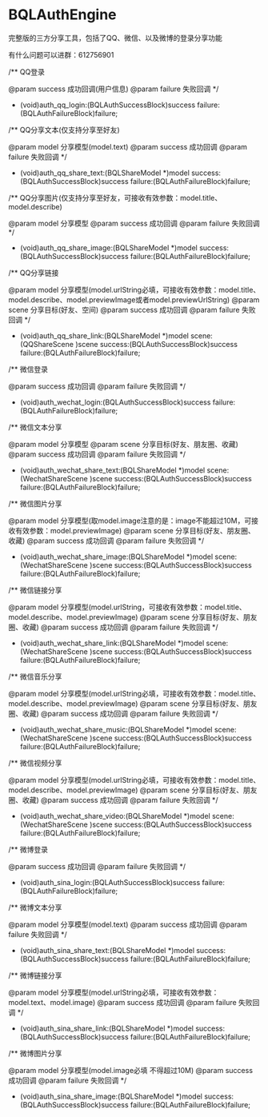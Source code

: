 # BQLAuthEngine
完整版的三方分享工具，包括了QQ、微信、以及微博的登录分享功能

有什么问题可以进群：612756901

/**
 QQ登录
 
 
 @param success 成功回调(用户信息)
 @param failure 失败回调
 */
 
- (void)auth_qq_login:(BQLAuthSuccessBlock)success failure:(BQLAuthFailureBlock)failure;

/**
 QQ分享文本(仅支持分享至好友)
 
 @param model 分享模型(model.text)
 @param success 成功回调
 @param failure 失败回调
 */
- (void)auth_qq_share_text:(BQLShareModel *)model success:(BQLAuthSuccessBlock)success failure:(BQLAuthFailureBlock)failure;

/**
 QQ分享图片(仅支持分享至好友，可接收有效参数：model.title、model.describe)
 
 @param model 分享模型
 @param success 成功回调
 @param failure 失败回调
 */
- (void)auth_qq_share_image:(BQLShareModel *)model success:(BQLAuthSuccessBlock)success failure:(BQLAuthFailureBlock)failure;

/**
 QQ分享链接
 
 @param model 分享模型(model.urlString必填，可接收有效参数：model.title、model.describe、model.previewImage或者model.previewUrlString)
 @param scene 分享目标(好友、空间)
 @param success 成功回调
 @param failure 失败回调
 */
- (void)auth_qq_share_link:(BQLShareModel *)model scene:(QQShareScene )scene success:(BQLAuthSuccessBlock)success failure:(BQLAuthFailureBlock)failure;

/**
 微信登录
 
 @param success 成功回调
 @param failure 失败回调
 */
- (void)auth_wechat_login:(BQLAuthSuccessBlock)success failure:(BQLAuthFailureBlock)failure;

/**
 微信文本分享
 
 @param model 分享模型
 @param scene 分享目标(好友、朋友圈、收藏)
 @param success 成功回调
 @param failure 失败回调
 */
- (void)auth_wechat_share_text:(BQLShareModel *)model scene:(WechatShareScene )scene success:(BQLAuthSuccessBlock)success failure:(BQLAuthFailureBlock)failure;

/**
 微信图片分享
 
 @param model 分享模型(取model.image注意的是：image不能超过10M，可接收有效参数：model.previewImage)
 @param scene 分享目标(好友、朋友圈、收藏)
 @param success 成功回调
 @param failure 失败回调
 */
- (void)auth_wechat_share_image:(BQLShareModel *)model scene:(WechatShareScene )scene success:(BQLAuthSuccessBlock)success failure:(BQLAuthFailureBlock)failure;

/**
 微信链接分享
 
 @param model 分享模型(model.urlString，可接收有效参数：model.title、model.describe、model.previewImage)
 @param scene 分享目标(好友、朋友圈、收藏)
 @param success 成功回调
 @param failure 失败回调
 */
- (void)auth_wechat_share_link:(BQLShareModel *)model scene:(WechatShareScene )scene success:(BQLAuthSuccessBlock)success failure:(BQLAuthFailureBlock)failure;

/**
 微信音乐分享
 
 @param model 分享模型(model.urlString必填，可接收有效参数：model.title、model.describe、model.previewImage)
 @param scene 分享目标(好友、朋友圈、收藏)
 @param success 成功回调
 @param failure 失败回调
 */
- (void)auth_wechat_share_music:(BQLShareModel *)model scene:(WechatShareScene )scene success:(BQLAuthSuccessBlock)success failure:(BQLAuthFailureBlock)failure;

/**
 微信视频分享
 
 @param model 分享模型(model.urlString必填，可接收有效参数：model.title、model.describe、model.previewImage)
 @param scene 分享目标(好友、朋友圈、收藏)
 @param success 成功回调
 @param failure 失败回调
 */
- (void)auth_wechat_share_video:(BQLShareModel *)model scene:(WechatShareScene )scene success:(BQLAuthSuccessBlock)success failure:(BQLAuthFailureBlock)failure;

/**
 微博登录
 
 @param success 成功回调
 @param failure 失败回调
 */
- (void)auth_sina_login:(BQLAuthSuccessBlock)success failure:(BQLAuthFailureBlock)failure;

/**
 微博文本分享
 
 @param model 分享模型(model.text)
 @param success 成功回调
 @param failure 失败回调
 */
- (void)auth_sina_share_text:(BQLShareModel *)model success:(BQLAuthSuccessBlock)success failure:(BQLAuthFailureBlock)failure;

/**
 微博链接分享
 
 @param model 分享模型(model.urlString必填，可接收有效参数：model.text、model.image)
 @param success 成功回调
 @param failure 失败回调
 */
- (void)auth_sina_share_link:(BQLShareModel *)model success:(BQLAuthSuccessBlock)success failure:(BQLAuthFailureBlock)failure;

/**
 微博图片分享
 
 @param model 分享模型(model.image必填 不得超过10M)
 @param success 成功回调
 @param failure 失败回调
 */
- (void)auth_sina_share_image:(BQLShareModel *)model success:(BQLAuthSuccessBlock)success failure:(BQLAuthFailureBlock)failure;

